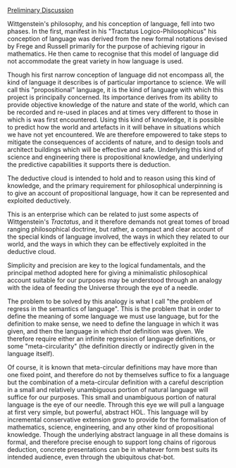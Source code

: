 [Preliminary Discussion](Preliminary-Discussion)

Wittgenstein's philosophy, and his conception of language, fell into two phases.
In the first, manifest in his "Tractatus Logico-Philosophicus" his conception of language was derived from the new formal notations devised by Frege and Russell primarily for the purpose of achieving rigour in mathematics.
He then came to recognise that this model of language did not accommodate the great variety in how language is used.

Though his first narrow conception of language did not encompass all, the kind of language it describes is of particular importance to science.
We will call this "propositional" language, it is the kind of language with which this project is principally concerned.
Its importance derives from its ability to provide objective knowledge of the nature and state of the world, which can be recorded and re-used in places and at times very different to those in which is was first encountered.
Using this kind of knowledge, it is possible to predict how the world and artefacts in it will behave in situations which we have not yet encountered.
We are therefore empowered to take steps to mitigate the consequences of accidents of nature, and to design tools and architect buildings which will be effective and safe.
Underlying this kind of science and engineering there is propositional knowledge, and underlying the predictive capabilities it supports there is deduction.

The deductive cloud is intended to hold and to reason using this kind of knowledge, and the primary requirement for philosophical underpinning is to give an account of propositional language, how it can be represented and exploited deductively.

This is an enterprise which can be related to just some aspects of Wittgenstein's _Tractatus_, and it therefore demands not great tomes of broad ranging philosophical doctrine, but rather, a compact and clear account of the special kinds of language involved, the ways in which they related to our world, and the ways in which they can be effectively exploited in the deductive cloud.

Simplicity and precision are key to the logical fundamentals, and the principal method adopted here for giving a minimalistic philosophical account suitable for our purposes may be understood through an analogy with the idea of feeding the Universe through the eye of a needle.

The problem to be solved by this analogy is what I call "the problem of regress in the semantics of language".
This is the problem that in order to define the meaning of some language we must use language, but for the definition to make sense, we need to define the language in which it was given, and then the language in which _that_ definition was given.
We therefore require either an infinite regression of language definitions, or some "meta-circularity" (the definition directly or indirectly given in the language itself).

Of course, it is known that meta-circular definitions may have more than one fixed point, and therefore do not by themselves suffice to fix a language but the combination of a meta-circular definition with a careful description in a small and relatively unambiguous portion of natural language will suffice for our purposes.
This small and unambiguous portion of natural language is the eye of our needle.
Through this eye we will pull a language at first very simple, but powerful, abstract HOL.
This language will by incremental conservative extension grow to provide for the formalisation of mathematics, science, engineering, and any other kind of propositional knowledge.
Though the underlying abstract language in all these domains is formal, and therefore precise enough to support long chains of rigorous deduction, concrete presentations can be in whatever form best suits its intended audience, even through the ubiquitous chat-bot.





 








